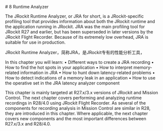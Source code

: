 <a name="8" />
# 8 Runtime Analyzer

The JRockit Runtime Analyzer, or JRA for short, is a JRockit-specific profiling tool
that provides information about both the JRockit runtime and the application running
in JRockit. JRA was the main profiling tool for JRockit R27 and earlier, but has been
superseded in later versions by the JRockit Flight Recorder. Because of its extremely
low overhead, JRA is suitable for use in production.

JRockit Runtime Analyzer，简称JRA，是JRockit专有的性能分析工具，

In this chapter you will learn:
•  Different ways to create a JRA recording
•  How to find the hot spots in your application
•  How to interpret memory-related information in JRA
•  How to hunt down latency-related problems
•  How to detect indications of a memory leak in an application
•  How to use the operative set in the JRA latency analyzer component

This chapter is mainly targeted at R27.x/3.x versions of JRockit and
Mission Control. The next chapter covers performing and analyzing
runtime recordings in R28/4.0 using JRockit Flight Recorder. As
several of the components for recording analysis in Mission Control
are similar in R28, they are introduced in this chapter. Where
applicable, the next chapter covers new components and the most
important differences between R27.x/3.x and R28/4.0.